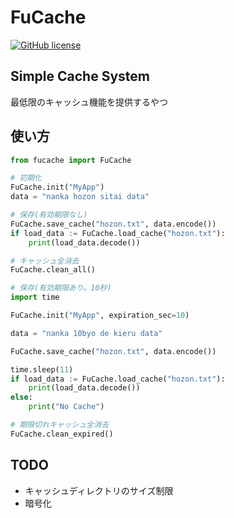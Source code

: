 # FuCache

[![GitHub license](https://img.shields.io/badge/license-BSD_3--Clause-green.svg)](https://github.com/futa-t/fucache/blob/main/LICENSE)

## Simple Cache System
最低限のキャッシュ機能を提供するやつ

## 使い方
```python
from fucache import FuCache

# 初期化
FuCache.init("MyApp")
data = "nanka hozon sitai data"

# 保存(有効期限なし)
FuCache.save_cache("hozon.txt", data.encode())
if load_data := FuCache.load_cache("hozon.txt"):
    print(load_data.decode())

# キャッシュ全消去
FuCache.clean_all()

# 保存(有効期限あり。10秒)
import time

FuCache.init("MyApp", expiration_sec=10)

data = "nanka 10byo de kieru data"

FuCache.save_cache("hozon.txt", data.encode())

time.sleep(11)
if load_data := FuCache.load_cache("hozon.txt"):
    print(load_data.decode())
else:
    print("No Cache")

# 期限切れキャッシュ全消去
FuCache.clean_expired()

```
## TODO
- キャッシュディレクトリのサイズ制限
- 暗号化
